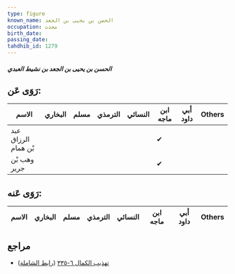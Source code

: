 ```yaml
---
type: figure
known_name: الحسن بن يحيى بن الجعد
occupation: محدث
birth_date:
passing_date:
tahdhib_id: 1279
---
```

##### الحسن بن يحيى بن الجعد بن نشيط العبدي

## رَوَى عَن:
| الاسم               | البخاري | مسلم | الترمذي | النسائي | ابن ماجه | أبي داود | Others |
| ------------------- | ------- | ---- | ------- | ------- | -------- | -------- | ------ |
| عبد الرزاق بْن همام |         |      |         |         | ✔        |          |        |
| وهب بْن جرير        |         |      |         |         | ✔        |          |        |
## رَوَى عَنه:
| الاسم | البخاري | مسلم | الترمذي | النسائي | ابن ماجه | أبي داود | Others |
| ----- | ------- | ---- | ------- | ------- | -------- | -------- | ------ |
## مراجع
- [تهذيب الكمال ٦-٣٣٥](obsidian://open?vault=Tahdhib-al-Kamal&file=Figures/١٢٧٩-الحسن%20بن%20يحيى%20بن%20الجعد%20بن%20نشيط%20العبدي) ([رابط الشاملة](https://shamela.ws/book/3722/2999))